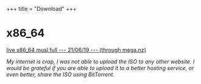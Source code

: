 +++
title = "Download"
+++
# x86_64
[live x86_64 musl full --- 21/06/19 --- (through mega.nz)](https://mega.nz/file/9N1mVCZA#6EY83f8FETxfuEKWwHCpqfpLu-ER3sndmlzCju6WMdk)

*My internet is crap, I was not able to upload the ISO to any other website. I would be grateful if you are able to upload it to a better hosting service, or even better, share the ISO using BitTorrent.*

